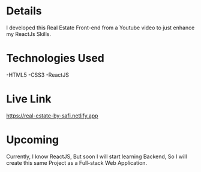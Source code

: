 # Details
I developed this Real Estate Front-end from a Youtube video to just enhance my ReactJs Skills.
# Technologies Used
-HTML5
-CSS3
-ReactJS
# Live Link
https://real-estate-by-safi.netlify.app
# Upcoming
Currently, I know ReactJS, But soon I will start learning Backend, So I will create this same Project as a Full-stack Web Application.
